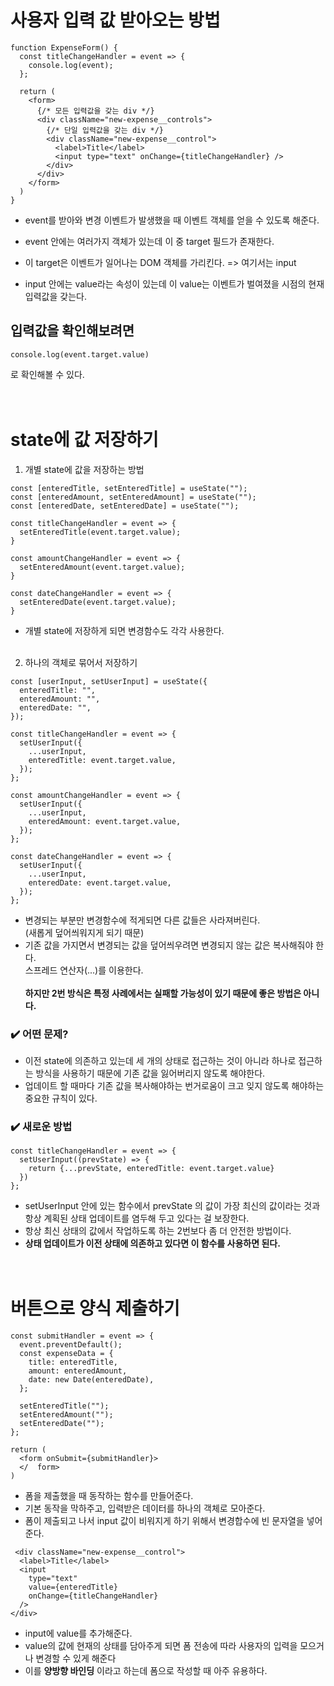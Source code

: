 # 사용자 입력 값 받아오는 방법

```
function ExpenseForm() {
  const titleChangeHandler = event => {
    console.log(event);
  };

  return (
    <form>
      {/* 모든 입력값을 갖는 div */}
      <div className="new-expense__controls">
        {/* 단일 입력값을 갖는 div */}
        <div className="new-expense__control">
          <label>Title</label>
          <input type="text" onChange={titleChangeHandler} />
        </div>
      </div>
    </form>
  )
}
```

- event를 받아와 변경 이벤트가 발생했을 때 이벤트 객체를 얻을 수 있도록 해준다.

- event 안에는 여러가지 객체가 있는데 이 중 target 필드가 존재한다.

- 이 target은 이벤트가 일어나는 DOM 객체를 가리킨다. => 여기서는 input

- input 안에는 value라는 속성이 있는데 이 value는 이벤트가 벌여졌을 시점의 현재 입력값을 갖는다.

## 입력값을 확인해보려면

```
console.log(event.target.value)
```

로 확인해볼 수 있다.
<br />
<br />
<br />

# state에 값 저장하기

1. 개별 state에 값을 저장하는 방법

```
const [enteredTitle, setEnteredTitle] = useState("");
const [enteredAmount, setEnteredAmount] = useState("");
const [enteredDate, setEnteredDate] = useState("");
```

```
const titleChangeHandler = event => {
  setEnteredTitle(event.target.value);
}

const amountChangeHandler = event => {
  setEnteredAmount(event.target.value);
}

const dateChangeHandler = event => {
  setEnteredDate(event.target.value);
}
```

- 개별 state에 저장하게 되면 변경함수도 각각 사용한다.
  <br />
  <br />

2. 하나의 객체로 묶어서 저장하기

```
const [userInput, setUserInput] = useState({
  enteredTitle: "",
  enteredAmount: "",
  enteredDate: "",
});
```

```
const titleChangeHandler = event => {
  setUserInput({
    ...userInput,
    enteredTitle: event.target.value,
  });
};

const amountChangeHandler = event => {
  setUserInput({
    ...userInput,
    enteredAmount: event.target.value,
  });
};

const dateChangeHandler = event => {
  setUserInput({
    ...userInput,
    enteredDate: event.target.value,
  });
};
```

- 변경되는 부분만 변경함수에 적게되면 다른 값들은 사라져버린다.<br />
  (새롭게 덮어씌워지게 되기 때문)
- 기존 값을 가지면서 변경되는 값을 덮어씌우려면 변경되지 않는 값은 복사해줘야 한다. <br />
  스프레드 연산자(...)를 이용한다. <br />
  <br/>
  <strong>하지만 2번 방식은 특정 사례에서는 실패할 가능성이 있기 때문에 좋은 방법은 아니다.</strong>

### ✔️ 어떤 문제?

- 이전 state에 의존하고 있는데 세 개의 상태로 접근하는 것이 아니라 하나로 접근하는 방식을 사용하기 때문에 기존 값을 잃어버리지 않도록 해야한다.
- 업데이트 할 때마다 기존 값을 복사해야하는 번거로움이 크고 잊지 않도록 해야하는 중요한 규칙이 있다.

### ✔️ 새로운 방법

```
const titleChangeHandler = event => {
  setUserInput((prevState) => {
    return {...prevState, enteredTitle: event.target.value}
  })
};
```

- setUserInput 안에 있는 함수에서 prevState 의 값이 가장 최신의 값이라는 것과 항상 계획된 상태 업데이트를 염두해 두고 있다는 걸 보장한다.
- 항상 최신 상태의 값에서 작업하도록 하는 2번보다 좀 더 안전한 방법이다.
- <strong>상태 업데이트가 이전 상태에 의존하고 있다면 이 함수를 사용하면 된다.</strong> <br />
  <br />
  <br />

# 버튼으로 양식 제출하기

```
const submitHandler = event => {
  event.preventDefault();
  const expenseData = {
    title: enteredTitle,
    amount: enteredAmount,
    date: new Date(enteredDate),
  };

  setEnteredTitle("");
  setEnteredAmount("");
  setEnteredDate("");
};

return (
  <form onSubmit={submitHandler}>
  </  form>
)
```

- 폼을 제출했을 때 동작하는 함수를 만들어준다.
- 기본 동작을 막하주고, 입력받은 데이터를 하나의 객체로 모아준다.
- 폼이 제출되고 나서 input 값이 비워지게 하기 위해서 변경합수에 빈 문자열을 넣어준다.

```
 <div className="new-expense__control">
  <label>Title</label>
  <input
    type="text"
    value={enteredTitle}
    onChange={titleChangeHandler}
  />
</div>
```

- input에 value를 추가해준다.
- value의 값에 현재의 상태를 담아주게 되면 폼 전송에 따라 사용자의 입력을 모으거나 변경할 수 있게 해준다
- 이를 <strong>양방향 바인딩</strong> 이라고 하는데 폼으로 작성할 때 아주 유용하다.
